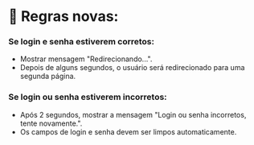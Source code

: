 # 📌 Regras novas:

### Se login e senha estiverem corretos:
- Mostrar mensagem "Redirecionando...".
- Depois de alguns segundos, o usuário será redirecionado para uma segunda página.

### Se login ou senha estiverem incorretos:

- Após 2 segundos, mostrar a mensagem "Login ou senha incorretos, tente novamente.".
- Os campos de login e senha devem ser limpos automaticamente.